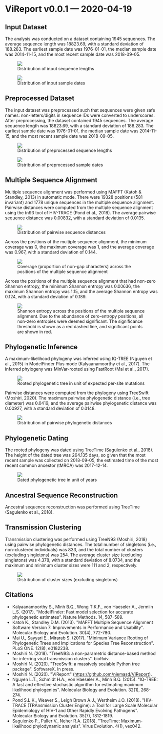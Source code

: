 # ViReport v0.0.1 &mdash; 2020-04-19

## Input Dataset
The analysis was conducted on a dataset containing 1945 sequences. The average sequence length was 18823.69, with a standard deviation of 188.283. The earliest sample date was 1976-01-01, the median sample date was 2014-11-15, and the most recent sample date was 2018-09-05.

<figure>
<img src="./report_files/figs/input_sequence_lengths.png" width="auto" height="auto" style="max-width:75%;">
<figcaption>Distribution of input sequence lengths</figcaption>
</figure>




<figure>
<img src="./report_files/figs/input_sample_dates.png" width="auto" height="auto" style="max-width:75%;">
<figcaption>Distribution of input sample dates</figcaption>
</figure>



## Preprocessed Dataset
The input dataset was preprocessed such that sequences were given safe names: non-letters/digits in sequence IDs were converted to underscores. After preprocessing, the dataset contained 1945 sequences. The average sequence length was 18823.69, with a standard deviation of 188.283. The earliest sample date was 1976-01-01, the median sample date was 2014-11-15, and the most recent sample date was 2018-09-05.

<figure>
<img src="./report_files/figs/processed_sequence_lengths.png" width="auto" height="auto" style="max-width:75%;">
<figcaption>Distribution of preprocessed sequence lengths</figcaption>
</figure>




<figure>
<img src="./report_files/figs/processed_sample_dates.png" width="auto" height="auto" style="max-width:75%;">
<figcaption>Distribution of preprocessed sample dates</figcaption>
</figure>



## Multiple Sequence Alignment
Multiple sequence alignment was performed using MAFFT (Katoh & Standley, 2013) in automatic mode. There were 19328 positions (581 invariant) and 1778 unique sequences in the multiple sequence alignment. Pairwise distances were computed from the multiple sequence alignment using the tn93 tool of HIV-TRACE (Pond et al., 2018). The average pairwise sequence distance was 0.00832, with a standard deviation of 0.0135.

<figure>
<img src="./report_files/figs/pairwise_distances_sequences.png" width="auto" height="auto" style="max-width:75%;">
<figcaption>Distribution of pairwise sequence distances</figcaption>
</figure>


Across the positions of the multiple sequence alignment, the minimum coverage was 0, the maximum coverage was 1, and the average coverage was 0.967, with a standard deviation of 0.144.

<figure>
<img src="./report_files/figs/alignment_coverage.png" width="auto" height="auto" style="max-width:75%;">
<figcaption>Coverage (proportion of non-gap characters) across the positions of the multiple sequence alignment</figcaption>
</figure>


 Across the positions of the multiple sequence alignment that had non-zero Shannon entropy, the minimum Shannon entropy was 0.00636, the maximum Shannon entropy was 1.15, and the average Shannon entropy was 0.124, with a standard deviation of 0.189.

<figure>
<img src="./report_files/figs/alignment_entropies.png" width="auto" height="auto" style="max-width:75%;">
<figcaption>Shannon entropy across the positions of the multiple sequence alignment. Due to the abundance of zero-entropy positions, all non-zero entropies were deemed significant. The significance threshold is shown as a red dashed line, and significant points are shown in red.</figcaption>
</figure>



## Phylogenetic Inference
A maximum-likelihood phylogeny was inferred using IQ-TREE (Nguyen et al., 2015) in ModelFinder Plus mode (Kalyaanamoorthy et al., 2017). The inferred phylogeny was MinVar-rooted using FastRoot (Mai et al., 2017).

<figure>
<img src="./report_files/figs/tree_mutations.png" width="auto" height="auto" style="max-width:100%;max-height:100%;">
<figcaption>Rooted phylogenetic tree in unit of expected per-site mutations</figcaption>
</figure>


Pairwise distances were computed from the phylogeny using TreeSwift (Moshiri, 2020). The maximum pairwise phylogenetic distance (i.e., tree diameter) was 0.0419, and the average pairwise phylogenetic distance was 0.00927, with a standard deviation of 0.0148.

<figure>
<img src="./report_files/figs/pairwise_distances_tree.png" width="auto" height="auto" style="max-width:75%;">
<figcaption>Distribution of pairwise phylogenetic distances</figcaption>
</figure>



## Phylogenetic Dating
The rooted phylogeny was dated using TreeTime (Sagulenko et al., 2018). The height of the dated tree was 264.135 days, so given that the most recent sample was collected on 2018-09-05, the estimated time of the most recent common ancestor (tMRCA) was 2017-12-14.

<figure>
<img src="./report_files/figs/tree_time.png" width="auto" height="auto" style="max-width:100%;max-height:100%;">
<figcaption>Dated phylogenetic tree in unit of years</figcaption>
</figure>



## Ancestral Sequence Reconstruction
Ancestral sequence reconstruction was performed using TreeTime (Sagulenko et al., 2018).
## Transmission Clustering
Transmission clustering was performed using TreeN93 (Moshiri, 2018) using pairwise phylogenetic distances. The total number of singletons (i.e., non-clustered individuals) was 833, and the total number of clusters (excluding singletons) was 254. The average cluster size (excluding singletons) was 4.378, with a standard deviation of 8.0734, and the maximum and minimum cluster sizes were 111 and 2, respectively.

<figure>
<img src="./report_files/figs/cluster_sizes.png" width="auto" height="auto" style="max-width:75%;">
<figcaption>Distribution of cluster sizes (excluding singletons)</figcaption>
</figure>



## Citations

* Kalyaanamoorthy S., Minh B.Q., Wong T.K.F., von Haeseler A., Jermiin L.S. (2017). "ModelFinder: Fast model selection for accurate phylogenetic estimates". Nature Methods. 14, 587-589.
* Katoh K., Standley D.M. (2013). "MAFFT Multiple Sequence Alignment Software Version 7: Improvements in Performance and Usability". Molecular Biology and Evolution. 30(4), 772-780.
* Mai U., Sayyari E., Mirarab S. (2017). "Minimum Variance Rooting of Phylogenetic Trees and Implications for Species Tree Reconstruction". PLoS ONE. 12(8), e0182238.
* Moshiri N. (2018). "TreeN93: a non-parametric distance-based method for inferring viral transmission clusters". bioRxiv.
* Moshiri N. (2020). "TreeSwift: a massively scalable Python tree package". SoftwareX. In press.
* Moshiri N. (2020). "ViReport" (https://github.com/niemasd/ViReport).
* Nguyen L.T., Schmidt H.A., von Haeseler A., Minh B.Q. (2015). "IQ-TREE: A fast and effective stochastic algorithm for estimating maximum likelihood phylogenies". Molecular Biology and Evolution. 32(1), 268-274.
* Pond S.L.K., Weaver S., Leigh Brown A.J., Wertheim J.O. (2018). "HIV-TRACE (TRAnsmission Cluster Engine): a Tool for Large Scale Molecular Epidemiology of HIV-1 and Other Rapidly Evolving Pathogens". Molecular Biology and Evolution. 35(7), 1812-1819.
* Sagulenko P., Puller V., Neher R.A. (2018). "TreeTime: Maximum-likelihood phylodynamic analysis". Virus Evolution. 4(1), vex042.

